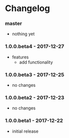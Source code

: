 # Changelog

### master

* nothing yet

### 1.0.0.beta4 - 2017-12-27

* features
    * add functionality

### 1.0.0.beta3 - 2017-12-25

* no changes

### 1.0.0.beta2 - 2017-12-23

* no changes

### 1.0.0.beta1 - 2017-12-22

* initial release
